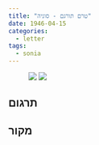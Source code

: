 ```yaml
---
title: "טרם תורגם - סוניה"
date: 1946-04-15
categories:
  - letter
tags:
  - sonia
---
```


<figure class="half">
    <a  href="/pupko-papers/assets/images/1946-04-15-sonia-1.jpg">
    <img src="/pupko-papers/assets/images/1946-04-15-sonia-1.jpg"></a>
    <a  href="/pupko-papers/assets/images/1946-04-15-sonia-2.jpg">
    <img src="/pupko-papers/assets/images/1946-04-15-sonia-2.jpg"></a>
</figure>

## תרגום

## מקור
